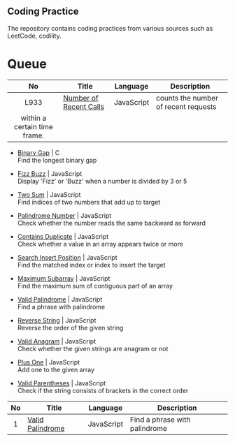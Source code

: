 ## Coding Practice
The repository contains coding practices from various sources such as LeetCode, codility.<br>   

# Queue
| No  | Title | Language | Description |   
| :---: | --- | --- | --- |   
| L933 | [Number of Recent Calls](numberOfRecentCalls.js) | JavaScript | counts the number of recent requests
within a certain time frame. |  

- [Binary Gap](binaryGap.c) | C  
Find the longest binary gap  

- [Fizz Buzz](fizzBuzz.js) | JavaScript  
Display 'Fizz' or 'Buzz' when a number is divided by 3 or 5  

- [Two Sum](twoSum.js) | JavaScript  
Find indices of two numbers that add up to target  

- [Palindrome Number](palindromeNumber.js) | JavaScript  
Check whether the number reads the same backward as forward  

- [Contains Duplicate](containsDuplicate.js) | JavaScript  
Check whether a value in an array appears twice or more   

- [Search Insert Position](searchInsertPosition.js) | JavaScript  
Find the matched index or index to insert the target  

- [Maximum Subarray](maximumSubarray.js) | JavaScript  
Find the maximum sum of contiguous part of an array   

- [Valid Palindrome](validPalindrome.js) | JavaScript  
Find a phrase with palindrome   

- [Reverse String](reverseString.js) | JavaScript   
Reverse the order of the given string    

- [Valid Anagram](validAnagram.js) | JavaScript   
Check whether the given strings are anagram or not  

- [Plus One](plusOne.js) | JavaScript   
Add one to the given array    
  
- [Valid Parentheses](validParentheses.js) | JavaScript   
Check if the string consists of brackets in the correct order     

| No  | Title | Language | Description |  
| :---: | --- | --- | --- |  
| 1 | [Valid Palindrome](validPalindrome.js) | JavaScript | Find a phrase with palindrome |   